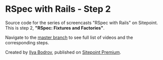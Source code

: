 # RSpec with Rails - Step 2

Source code for the series of screencasts "RSpec with Rails" on Sitepoint. This is step 2, **"RSpec: Fixtures and Factories"**.

Navigate to the [master branch](https://github.com/learnable-content/RSpec-collection/tree/master) to see full list of videos and the corresponding steps.

Created by [Ilya Bodrov](http://radiant-wind.com), published on [Sitepoint Premium](https://www.sitepoint.com/premium).